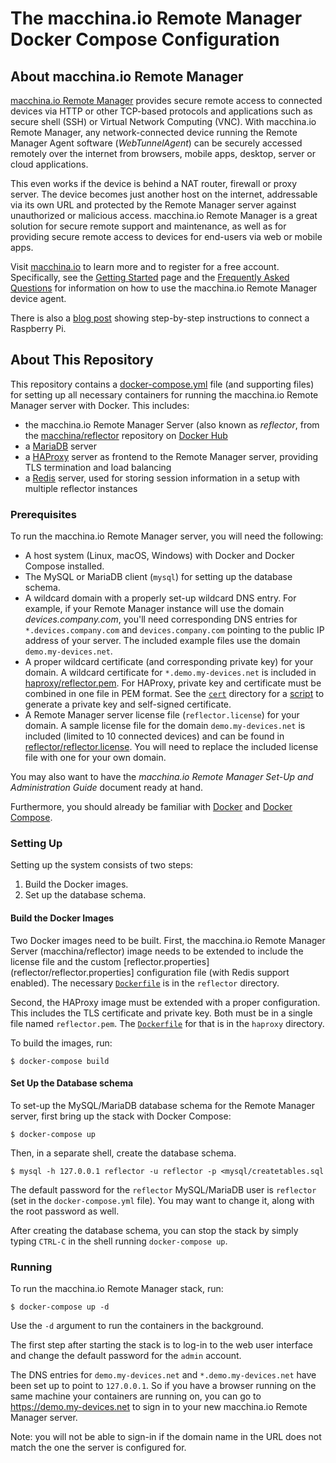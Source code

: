 # The macchina.io Remote Manager Docker Compose Configuration

## About macchina.io Remote Manager

[macchina.io Remote Manager](https://macchina.io) provides secure remote access to connected devices
via HTTP or other TCP-based protocols and applications such as secure shell (SSH) or
Virtual Network Computing (VNC). With macchina.io Remote Manager, any network-connected device
running the Remote Manager Agent software (*WebTunnelAgent*)
can be securely accessed remotely over the internet from browsers, mobile apps, desktop,
server or cloud applications.

This even works if the device is behind a NAT router, firewall or proxy server.
The device becomes just another host on the internet, addressable via its own URL and
protected by the Remote Manager server against unauthorized or malicious access.
macchina.io Remote Manager is a great solution for secure remote support and maintenance,
as well as for providing secure remote access to devices for end-users via web or
mobile apps.

Visit [macchina.io](https://macchina.io/remote.html) to learn more and to register for a free account.
Specifically, see the [Getting Started](https://macchina.io/remote_signup.html) page and the
[Frequently Asked Questions](https://macchina.io/remote_faq.html) for
information on how to use the macchina.io Remote Manager device agent.

There is also a [blog post](https://macchina.io/blog/?p=257) showing step-by-step instructions to connect a Raspberry Pi.


## About This Repository

This repository contains a [docker-compose.yml](docker-compose.yml) file (and supporting
files) for setting up all necessary containers for running the macchina.io Remote Manager
server with Docker. This includes:

  - the macchina.io Remote Manager Server (also known as *reflector*, from the
    [macchina/reflector](https://hub.docker.com/repository/docker/macchina/reflector)
    repository on [Docker Hub](https://hub.docker.com)
  - a [MariaDB](https://hub.docker.com/_/mariadb) server
  - a [HAProxy](https://hub.docker.com/_/haproxy) server as frontend to the
    Remote Manager server, providing TLS termination and load balancing
  - a [Redis](https://hub.docker.com/_/redis) server, used for storing
    session information in a setup with multiple reflector instances


### Prerequisites

To run the macchina.io Remote Manager server, you will need the following:

  - A host system (Linux, macOS, Windows) with Docker and Docker Compose installed.
  - The MySQL or MariaDB client (`mysql`) for setting up the database schema.
  - A wildcard domain with a properly set-up wildcard DNS entry. For example,
    if your Remote Manager instance will use the domain *devices.company.com*,
    you'll need corresponding DNS entries for `*.devices.company.com` and
    `devices.company.com` pointing to the public IP address of your server.
    The included example files use the domain `demo.my-devices.net`.
  - A proper wildcard certificate (and corresponding private key) for your domain. A
    wildcard certificate for `*.demo.my-devices.net` is included in
    [haproxy/reflector.pem](haproxy/reflector.pem). For HAProxy, private key and
    certificate must be combined in one file in PEM format. See the [`cert`](cert) directory
    for a [script](cert/gencert.sh) to generate a private key and self-signed certificate.
  - A Remote Manager server license file (`reflector.license`) for your domain.
    A sample license file for the domain `demo.my-devices.net` is included
    (limited to 10 connected devices) and can be found in
    [reflector/reflector.license](reflector/reflector.license).
    You will need to replace the included license file with one for your own
    domain.

You may also want to have the *macchina.io Remote Manager Set-Up and Administration Guide*
document ready at hand.

Furthermore, you should already be familiar with [Docker](https://docs.docker.com) and
[Docker Compose](https://docs.docker.com/compose/).


### Setting Up

Setting up the system consists of two steps:

  1. Build the Docker images.
  2. Set up the database schema.

#### Build the Docker Images

Two Docker images need to be built. First, the macchina.io Remote Manager Server
(macchina/reflector) image needs to be extended to include the license file
and the custom [reflector.properties](reflector/reflector.properties] configuration
file (with Redis support enabled).
The necessary [`Dockerfile`](reflector/Dockerfile) is in the `reflector` directory.

Second, the HAProxy image must be extended with a proper configuration.
This includes the TLS certificate and private key. Both must be in a single file
named `reflector.pem`.
The [`Dockerfile`](haproxy/Dockerfile) for that is in the `haproxy` directory.

To build the images, run:

```
$ docker-compose build
```

#### Set Up the Database schema

To set-up the MySQL/MariaDB database schema for the Remote Manager server,
first bring up the stack with Docker Compose:

```
$ docker-compose up
```

Then, in a separate shell, create the database schema.

```
$ mysql -h 127.0.0.1 reflector -u reflector -p <mysql/createtables.sql
```

The default password for the `reflector` MySQL/MariaDB user is `reflector`
(set in the `docker-compose.yml` file). You may want to change it, along
with the root password as well.

After creating the database schema, you can stop the stack by simply
typing `CTRL-C` in the shell running `docker-compose up`.

### Running

To run the macchina.io Remote Manager stack, run:

```
$ docker-compose up -d
```

Use the `-d` argument to run the containers in the background.

The first step after starting the stack is to log-in to the
web user interface and change the default password for the `admin`
account.

The DNS entries for `demo.my-devices.net` and `*.demo.my-devices.net`
have been set up to point to `127.0.0.1`. So if you have a browser
running on the same machine your containers are running on, you
can go to https://demo.my-devices.net to sign in to your new
macchina.io Remote Manager server.

Note: you will not be able to sign-in if the domain name in the
URL does not match the one the server is configured for.
